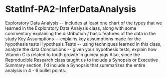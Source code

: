 # StatInf-PA2-InferDataAnalysis


Exploratory Data Analysis -- includes at least one chart of the types that we learned in the Exploratory Data Analysis class, along with some commentary explaining the distribution / basic features of the data in the study
Key Assumptions -- explains key assumptions made for the hypothesis tests
Hypothesis Tests -- using techniques learned in this class, analyze the data
Conclusions -- given your hypothesis tests, explain how Vitamin C is related to tooth growth in guinea pigs
Also, since the Reproducible Research class taught us to include a Synopsis or Executive Summary section, I'd include a Synopsis that summarizes the entire analysis in 4 - 6 bullet points.
